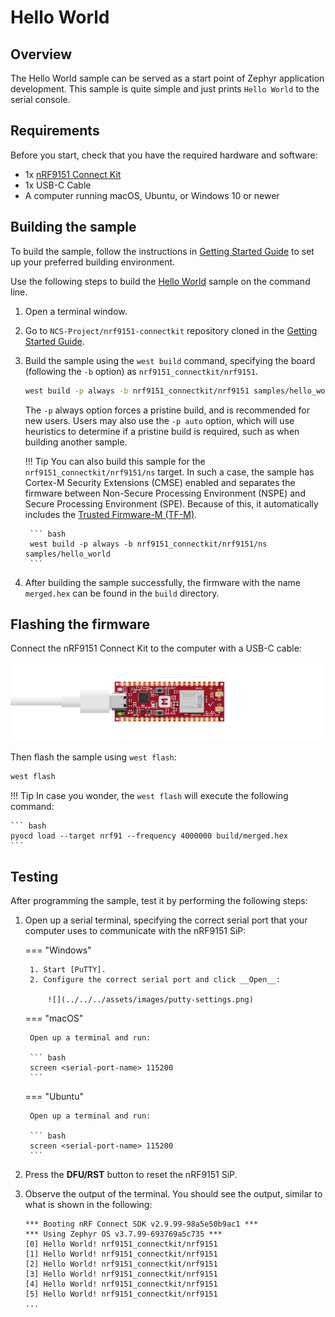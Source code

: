 # Hello World

## Overview

The Hello World sample can be served as a start point of Zephyr application development. This sample is quite simple and just prints `Hello World` to the serial console.

## Requirements

Before you start, check that you have the required hardware and software:

- 1x [nRF9151 Connect Kit](https://makerdiary.com/products/nrf9151-connectkit)
- 1x USB-C Cable
- A computer running macOS, Ubuntu, or Windows 10 or newer

## Building the sample

To build the sample, follow the instructions in [Getting Started Guide] to set up your preferred building environment.

Use the following steps to build the [Hello World] sample on the command line.

1. Open a terminal window.

2. Go to `NCS-Project/nrf9151-connectkit` repository cloned in the [Getting Started Guide].

3. Build the sample using the `west build` command, specifying the board (following the `-b` option) as `nrf9151_connectkit/nrf9151`.

	``` bash
	west build -p always -b nrf9151_connectkit/nrf9151 samples/hello_world
	```

	The `-p` always option forces a pristine build, and is recommended for new users. Users may also use the `-p auto` option, which will use heuristics to determine if a pristine build is required, such as when building another sample.

	!!! Tip
		You can also build this sample for the `nrf9151_connectkit/nrf9151/ns` target. In such a case, the sample has Cortex-M Security Extensions (CMSE) enabled and separates the firmware between Non-Secure Processing Environment (NSPE) and Secure Processing Environment (SPE). Because of this, it automatically includes the [Trusted Firmware-M (TF-M)].

		``` bash
		west build -p always -b nrf9151_connectkit/nrf9151/ns samples/hello_world
		```

4. After building the sample successfully, the firmware with the name `merged.hex` can be found in the `build` directory.

## Flashing the firmware

Connect the nRF9151 Connect Kit to the computer with a USB-C cable:

![](../../../assets/images/connecting_board.png)

Then flash the sample using `west flash`:

``` bash
west flash
```

!!! Tip
	In case you wonder, the `west flash` will execute the following command:

	``` bash
	pyocd load --target nrf91 --frequency 4000000 build/merged.hex
	```

## Testing

After programming the sample, test it by performing the following steps:

1. Open up a serial terminal, specifying the correct serial port that your computer uses to communicate with the nRF9151 SiP:

	=== "Windows"

		1. Start [PuTTY].
		2. Configure the correct serial port and click __Open__:

			![](../../../assets/images/putty-settings.png)

	=== "macOS"

		Open up a terminal and run:

		``` bash
		screen <serial-port-name> 115200
		```

	=== "Ubuntu"

		Open up a terminal and run:

		``` bash
		screen <serial-port-name> 115200
		```

2. Press the __DFU/RST__ button to reset the nRF9151 SiP.

3. Observe the output of the terminal. You should see the output, similar to what is shown in the following:

	``` { .txt .no-copy linenums="1" title="Terminal" }
	*** Booting nRF Connect SDK v2.9.99-98a5e50b9ac1 ***
	*** Using Zephyr OS v3.7.99-693769a5c735 ***
	[0] Hello World! nrf9151_connectkit/nrf9151
	[1] Hello World! nrf9151_connectkit/nrf9151
	[2] Hello World! nrf9151_connectkit/nrf9151
	[3] Hello World! nrf9151_connectkit/nrf9151
	[4] Hello World! nrf9151_connectkit/nrf9151
	[5] Hello World! nrf9151_connectkit/nrf9151
	...
	```

[Getting Started Guide]: ../getting-started.md
[Hello World]: https://github.com/makerdiary/nrf9151-connectkit/tree/main/samples/hello_world
[Trusted Firmware-M (TF-M)]: https://docs.nordicsemi.com/bundle/ncs-latest/page/nrf/security/tfm.html#ug-tfm
[PuTTY]: https://apps.microsoft.com/store/detail/putty/XPFNZKSKLBP7RJ
